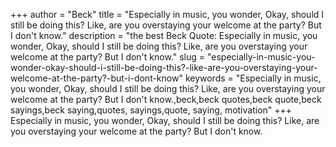 +++
author = "Beck"
title = "Especially in music, you wonder, Okay, should I still be doing this? Like, are you overstaying your welcome at the party? But I don't know."
description = "the best Beck Quote: Especially in music, you wonder, Okay, should I still be doing this? Like, are you overstaying your welcome at the party? But I don't know."
slug = "especially-in-music-you-wonder-okay-should-i-still-be-doing-this?-like-are-you-overstaying-your-welcome-at-the-party?-but-i-dont-know"
keywords = "Especially in music, you wonder, Okay, should I still be doing this? Like, are you overstaying your welcome at the party? But I don't know.,beck,beck quotes,beck quote,beck sayings,beck saying,quotes, sayings,quote, saying, motivation"
+++
Especially in music, you wonder, Okay, should I still be doing this? Like, are you overstaying your welcome at the party? But I don't know.
